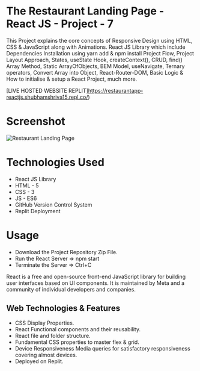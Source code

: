 # The Restaurant Landing Page - React JS - Project - 7

This Project explains the core concepts of Responsive Design using HTML, CSS & JavaScript along with Animations. React JS Library which include Dependencies Installation using yarn add & npm install Project Flow, Project Layout Approach, States, useState Hook, createContext(), CRUD, find() Array Method, Static ArrayOfObjects, BEM Model, useNavigate, Ternary operators, Convert Array into Object, React-Router-DOM, Basic Logic &amp; How to initialise &amp; setup a React Project, much more.

[LIVE HOSTED WEBSITE REPLIT]https://restaurantapp-reactjs.shubhamshriva15.repl.co/)

# Screenshot

![Restaurant Landing Page](https://i.ibb.co/5jxBKpw/image.png)

# Technologies Used

- React JS Library
- HTML - 5
- CSS - 3
- JS - ES6
- GitHub Version Control System
- Replit Deployment

# Usage

- Download the Project Repository Zip File.
- Run the React Server => npm start
- Terminate the Server => Ctrl+C

React is a free and open-source front-end JavaScript library for building user interfaces based on UI components. It is maintained by Meta and a community of individual developers and companies.

## Web Technologies & Features

- CSS Display Properties.
- React Functional components and their reusability.
- React file and folder structure.
- Fundamental CSS properties to master flex & grid.
- Device Responsiveness Media queries for satisfactory responsiveness covering almost devices.
- Deployed on Replit.
